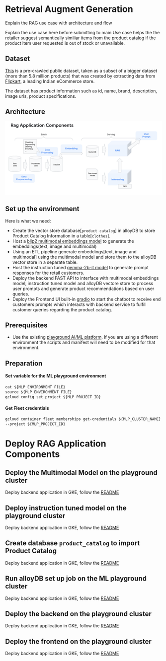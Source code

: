 # Retrieval Augment Generation

<TODO> Explain the RAG use case with architecture and flow

<TODO> Explain the use case here before submitting to main
Use case helps the the retailer suggest semantically similiar items from the product catalog if the product item user requested is out of stock or unavailable.

## Dataset

[This](https://www.kaggle.com/datasets/PromptCloudHQ/flipkart-products) is a pre-crawled public dataset, taken as a subset of a bigger dataset (more than 5.8 million products) that was created by extracting data from [Flipkart](https://www.flipkart.com/), a leading Indian eCommerce store.

The dataset has product information such as id, name, brand, description, image urls, product specifications.

## Architecture

![RAG Architecture](./docs/arch-rag-components.png)

## Set up the environment

Here is what we need:

- Create the vector store database[`product catalog`] in alloyDB to store Product Catalog Information in a table[`clothes`].
- Host a [blip2 multimodal embeddings model](https://github.com/salesforce/LAVIS/blob/main/examples/blip_feature_extraction.ipynb) to generate the embeddings(text, image and multimodal)
- Using an ETL pipeline generate embeddings[text, image and multimodal] using the multimodal model and store them to the alloyDB vector store in a separate table.
- Host the instruction tuned [gemma-2b-it model](https://huggingface.co/google/gemma-2b-it) to generate prompt responses for the retail customers.
- Deploy the backend FAST API to interface with multimodal embeddings model, instruction tuned model and alloyDB vectore store to process user prompts and generate product recommendations based on user queries.
- Deploy the Frontend UI built-in [gradio](https://gradio.app/) to start the chatbot to receive end customers prompts which interacts with backend service to fulfill customer queries regarding the product catalog.

## Prerequisites

- Use the existing  [playground AI/ML platform](/platforms/gke-aiml/playground/README.md). If you are using a different environment the scripts and manifest will need to be modified for that environment.

## Preparation

#### Set variable for the ML playground environment

```
cat ${MLP_ENVIRONMENT_FILE}
source ${MLP_ENVIRONMENT_FILE}
gcloud config set project ${MLP_PROJECT_ID}
```

#### Get Fleet credentials

```
gcloud container fleet memberships get-credentials ${MLP_CLUSTER_NAME} --project ${MLP_PROJECT_ID}
```

# Deploy RAG Application Components

## Deploy the Multimodal Model on the playground cluster
Deploy backend application in GKE, follow the [README](/use-cases/rag-pipeline/embedding-models/multimodal-embedding/README.md)

## Deploy instruction tuned model on the playground cluster
Deploy backend application in GKE, follow the [README](/use-cases/rag-pipeline/instruction-tuned-model/README.md)

## Create database `product_catalog` to import Product Catalog
Deploy backend application in GKE, follow the [README](/use-cases/rag-pipeline/backend-application/README.md)

## Run alloyDB set up job on the ML playground cluster
Deploy backend application in GKE, follow the [README](/use-cases/rag-pipeline/alloy-db-setup/README.md)

## Deploy the backend on the playground cluster

Deploy backend application in GKE, follow the [README](/use-cases/rag-pipeline/backend/README.md)

## Deploy the frontend on the playground cluster

Deploy backend application in GKE, follow the [README](/use-cases/rag-pipeline/frontend/README.md)